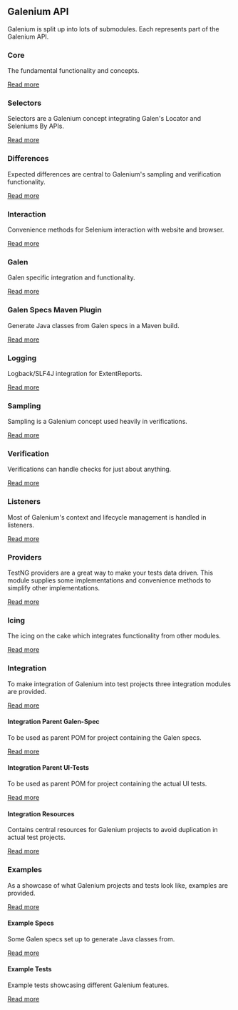 ## Galenium API

Galenium is split up into lots of submodules. Each represents part of the Galenium API.

### Core

The fundamental functionality and concepts.

[Read more](modules/core)

### Selectors

Selectors are a Galenium concept integrating Galen's Locator and Seleniums By APIs.

[Read more](modules/selectors)

### Differences

Expected differences are central to Galenium's sampling and verification functionality.

[Read more](modules/differences)

### Interaction

Convenience methods for Selenium interaction with website and browser.

[Read more](modules/interaction)

### Galen

Galen specific integration and functionality.

[Read more](modules/galen)

### Galen Specs Maven Plugin

Generate Java classes from Galen specs in a Maven build.

[Read more](maven/specs-plugin)

### Logging

Logback/SLF4J integration for ExtentReports.

[Read more](modules/logging)

### Sampling

Sampling is a Galenium concept used heavily in verifications.

[Read more](modules/sampling)

### Verification

Verifications can handle checks for just about anything.

[Read more](modules/verification)

### Listeners

Most of Galenium's context and lifecycle management is handled in listeners.

[Read more](modules/listeners)

### Providers

TestNG providers are a great way to make your tests data driven. This module supplies some implementations and convenience methods to simplify other implementations.

[Read more](modules/providers)

### Icing

The icing on the cake which integrates functionality from other modules.

[Read more](modules/icing)

### Integration

To make integration of Galenium into test projects three integration modules are provided.

[Read more](integration)

#### Integration Parent Galen-Spec

To be used as parent POM for project containing the Galen specs.

[Read more](integration/specs)

#### Integration Parent UI-Tests

To be used as parent POM for project containing the actual UI tests.

[Read more](integration/ui-tests)

#### Integration Resources

Contains central resources for Galenium projects to avoid duplication in actual test projects.

[Read more](integration/resources)

### Examples

As a showcase of what Galenium projects and tests look like, examples are provided.

[Read more](examples/examples)

#### Example Specs

Some Galen specs set up to generate Java classes from.

[Read more](examples/specs)

#### Example Tests

Example tests showcasing different Galenium features.

[Read more](examples/tests)

